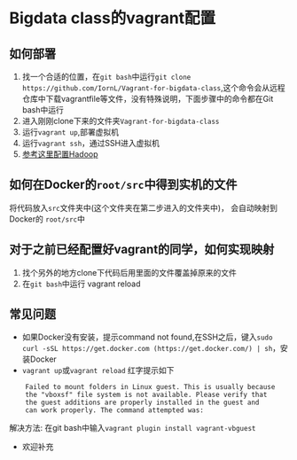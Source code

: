 # Bigdata class的vagrant配置
## 如何部署
1. 找一个合适的位置，在`git bash`中运行`git clone https://github.com/IornL/Vagrant-for-bigdata-class`,这个命令会从远程仓库中下载vagrantfile等文件，没有特殊说明，下面步骤中的命令都在Git bash中运行
2. 进入刚刚clone下来的文件夹`Vagrant-for-bigdata-class`
3. 运行`vagrant up`,部署虚拟机
4. 运行`vagrant ssh`，通过SSH进入虚拟机
5. [参考这里配置Hadoop](https://github.com/joway/hadoop-cluster-docker)  
## 如何在Docker的`root/src`中得到实机的文件
将代码放入`src`文件夹中(这个文件夹在第二步进入的文件夹中)， 会自动映射到Docker的 `root/src`中
## 对于之前已经配置好vagrant的同学，如何实现映射
1. 找个另外的地方clone下代码后用里面的文件覆盖掉原来的文件
2. 在`git bash`中运行 vagrant reload
## 常见问题  
- 如果Docker没有安装，提示command not found,在SSH之后，键入`sudo curl -sSL https://get.docker.com (https://get.docker.com/) | sh`，安装Docker
- `vagrant up`或`vagrant reload` 红字提示如下
```
    Failed to mount folders in Linux guest. This is usually because
    the "vboxsf" file system is not available. Please verify that
    the guest additions are properly installed in the guest and
    can work properly. The command attempted was:
```
解决方法:
    在git bash中输入`vagrant plugin install vagrant-vbguest`
- 欢迎补充
